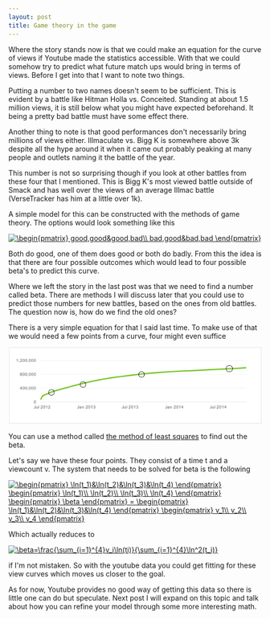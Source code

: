 ```yaml
---
layout: post
title: Game theory in the game
---
```


Where the story stands now is that we could make an equation for the curve of views if Youtube made the statistics accessible. With that we could somehow try to predict what future match ups would bring in terms of views. Before I get into that I want to note two things.

Putting a number to two names doesn't seem to be sufficient. This is evident by a battle like Hitman Holla vs. Conceited. Standing at about 1.5 million views, it is still below what you might have expected beforehand. It being a pretty bad battle must have some effect there.

Another thing to note is that good performances don't necessarily bring millions of views either. Illmaculate vs. Bigg K is somewhere above 3k despite all the hype around it when it came out probably peaking at many people and outlets naming it the battle of the year.

This number is not so surprising though if you look at other battles from these four that I mentioned. This is Bigg K's most viewed battle outside of Smack and has well over the views of an average Illmac battle (VerseTracker has him at a little over 1k).

A simple model for this can be constructed with the methods of game theory. The options would look something like this

<a href="http://www.codecogs.com/eqnedit.php?latex=\begin{pmatrix}&space;good,good&good,bad\\&space;bad,good&bad,bad&space;\end{pmatrix}" target="_blank"><img src="http://latex.codecogs.com/gif.latex?\begin{pmatrix}&space;good,good&good,bad\\&space;bad,good&bad,bad&space;\end{pmatrix}" title="\begin{pmatrix} good,good&good,bad\\ bad,good&bad,bad \end{pmatrix}" /></a>

Both do good, one of them does good or both do badly. From this the idea is that there are four possible outcomes which would lead to four possible beta's to predict this curve.









Where we left the story in the last post was that we need to find a number called beta. There are methods I will discuss later that you could use to predict those numbers for new battles, based on the ones from old battles. The question now is, how do we find the old ones?

There is a very simple equation for that I said last time. To make use of that we would need a few points from a curve, four might even suffice

<img src="../images/dnaeurghtotalpoints.png">

You can use a method called [the method of least squares](http://en.wikipedia.org/wiki/Least_squares) to find out the beta.

Let's say we have these four points. They consist of a time t and a viewcount v. The system that needs to be solved for beta is the following

<a href="http://www.codecogs.com/eqnedit.php?latex=\begin{pmatrix}&space;\ln(t_1)&\ln(t_2)&\ln(t_3)&\ln(t_4)&space;\end{pmatrix}&space;\begin{pmatrix}&space;\ln(t_1)\\&space;\ln(t_2)\\&space;\ln(t_3)\\&space;\ln(t_4)&space;\end{pmatrix}&space;\begin{pmatrix}&space;\beta&space;\end{pmatrix}&space;=&space;\begin{pmatrix}&space;\ln(t_1)&\ln(t_2)&\ln(t_3)&\ln(t_4)&space;\end{pmatrix}&space;\begin{pmatrix}&space;v_1\\&space;v_2\\&space;v_3\\&space;v_4&space;\end{pmatrix}" target="_blank"><img src="http://latex.codecogs.com/gif.latex?\begin{pmatrix}&space;\ln(t_1)&\ln(t_2)&\ln(t_3)&\ln(t_4)&space;\end{pmatrix}&space;\begin{pmatrix}&space;\ln(t_1)\\&space;\ln(t_2)\\&space;\ln(t_3)\\&space;\ln(t_4)&space;\end{pmatrix}&space;\begin{pmatrix}&space;\beta&space;\end{pmatrix}&space;=&space;\begin{pmatrix}&space;\ln(t_1)&\ln(t_2)&\ln(t_3)&\ln(t_4)&space;\end{pmatrix}&space;\begin{pmatrix}&space;v_1\\&space;v_2\\&space;v_3\\&space;v_4&space;\end{pmatrix}" title="\begin{pmatrix} \ln(t_1)&\ln(t_2)&\ln(t_3)&\ln(t_4) \end{pmatrix} \begin{pmatrix} \ln(t_1)\\ \ln(t_2)\\ \ln(t_3)\\ \ln(t_4) \end{pmatrix} \begin{pmatrix} \beta \end{pmatrix} = \begin{pmatrix} \ln(t_1)&\ln(t_2)&\ln(t_3)&\ln(t_4) \end{pmatrix} \begin{pmatrix} v_1\\ v_2\\ v_3\\ v_4 \end{pmatrix}" /></a>

Which actually reduces to 

<a href="http://www.codecogs.com/eqnedit.php?latex=\beta=\frac{\sum_{i=1}^{4}v_i\ln(ti)}{\sum_{i=1}^{4}\ln^2(t_i)}" target="_blank"><img src="http://latex.codecogs.com/gif.latex?\beta=\frac{\sum_{i=1}^{4}v_i\ln(t_i)}{\sum_{i=1}^{4}\ln^2(t_i)}" title="\beta=\frac{\sum_{i=1}^{4}v_i\ln(ti)}{\sum_{i=1}^{4}\ln^2(t_i)}" /></a>

if I'm not mistaken. So with the youtube data you could get fitting for these view curves which moves us closer to the goal.

As for now, Youtube provides no good way of getting this data so there is little one can do but speculate. Next post I will expand on this topic and talk about how you can refine your model through some more interesting math.